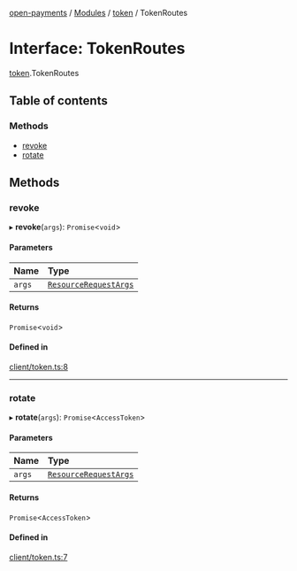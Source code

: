 [open-payments](../README.md) / [Modules](../modules.md) / [token](../modules/token.md) / TokenRoutes

# Interface: TokenRoutes

[token](../modules/token.md).TokenRoutes

## Table of contents

### Methods

- [revoke](token.TokenRoutes.md#revoke)
- [rotate](token.TokenRoutes.md#rotate)

## Methods

### revoke

▸ **revoke**(`args`): `Promise`<`void`\>

#### Parameters

| Name | Type |
| :------ | :------ |
| `args` | [`ResourceRequestArgs`](index.ResourceRequestArgs.md) |

#### Returns

`Promise`<`void`\>

#### Defined in

[client/token.ts:8](https://github.com/interledger/rafiki/blob/44b48cce/packages/open-payments/src/client/token.ts#L8)

___

### rotate

▸ **rotate**(`args`): `Promise`<`AccessToken`\>

#### Parameters

| Name | Type |
| :------ | :------ |
| `args` | [`ResourceRequestArgs`](index.ResourceRequestArgs.md) |

#### Returns

`Promise`<`AccessToken`\>

#### Defined in

[client/token.ts:7](https://github.com/interledger/rafiki/blob/44b48cce/packages/open-payments/src/client/token.ts#L7)
